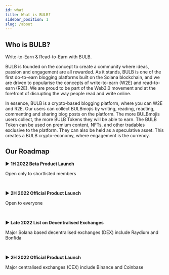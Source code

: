 ```yaml
---
id: what
title: What is BULB?
sidebar_position: 1
slug: /about
---
```


## Who is BULB?

Write-to-Earn & Read-to-Earn with BULB.

BULB is founded on the concept to create a community where ideas, passion and engagement are all rewarded. As it stands, BULB is one of the first do-to-earn blogging platforms built on the Solana blockchain, and we are driven to popularise the concepts of write-to-earn (W2E) and read-to-earn (R2E). We are proud to be part of the Web3.0 movement and at the forefront of disrupting the way people read and write online.

In essence, BULB is a crypto-based blogging platform, where you can W2E and R2E. Our users can collect BULBmojis by writing, reading, reacting, commenting and sharing blog posts on the platform. The more BULBmojis users collect, the more BULB Tokens they will be able to earn. The BULB Token can be used on premium content, NFTs, and other tradables exclusive to the platform. They can also be held as a speculative asset.
This creates a BULB crypto-economy, where engagement is the currency.

## Our Roadmap

▶ **1H 2022 Beta Product Launch** 

Open only to shortlisted members

<br/>

▶ **2H 2022 Official Product Launch** 

Open to everyone

<br/>

▶ **Late 2022 List on Decentralised Exchanges** 

Major Solana based decentralised exchanges (DEX) include Raydium and Bonfida

<br/>

▶ **2H 2022 Official Product Launch** 

Major centralised exchanges (CEX) include Binance and Coinbase
